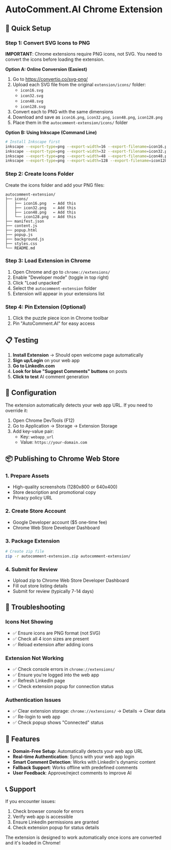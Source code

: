 # AutoComment.AI Chrome Extension

## 🚀 Quick Setup

### Step 1: Convert SVG Icons to PNG
**IMPORTANT**: Chrome extensions require PNG icons, not SVG. You need to convert the icons before loading the extension.

**Option A: Online Conversion (Easiest)**
1. Go to https://convertio.co/svg-png/
2. Upload each SVG file from the original `extension/icons/` folder:
   - `icon16.svg`
   - `icon32.svg` 
   - `icon48.svg`
   - `icon128.svg`
3. Convert each to PNG with the same dimensions
4. Download and save as `icon16.png`, `icon32.png`, `icon48.png`, `icon128.png`
5. Place them in the `autocomment-extension/icons/` folder

**Option B: Using Inkscape (Command Line)**
```bash
# Install Inkscape first
inkscape --export-type=png --export-width=16 --export-filename=icon16.png icon16.svg
inkscape --export-type=png --export-width=32 --export-filename=icon32.png icon32.svg
inkscape --export-type=png --export-width=48 --export-filename=icon48.png icon48.svg
inkscape --export-type=png --export-width=128 --export-filename=icon128.png icon128.svg
```

### Step 2: Create Icons Folder
Create the icons folder and add your PNG files:
```
autocomment-extension/
├── icons/
│   ├── icon16.png   ← Add this
│   ├── icon32.png   ← Add this
│   ├── icon48.png   ← Add this
│   └── icon128.png  ← Add this
├── manifest.json
├── content.js
├── popup.html
├── popup.js
├── background.js
├── styles.css
└── README.md
```

### Step 3: Load Extension in Chrome
1. Open Chrome and go to `chrome://extensions/`
2. Enable "Developer mode" (toggle in top right)
3. Click "Load unpacked"
4. Select the `autocomment-extension` folder
5. Extension will appear in your extensions list

### Step 4: Pin Extension (Optional)
1. Click the puzzle piece icon in Chrome toolbar
2. Pin "AutoComment.AI" for easy access

## 📋 Testing

1. **Install Extension** → Should open welcome page automatically
2. **Sign up/Login** on your web app
3. **Go to LinkedIn.com**
4. **Look for blue "Suggest Comments" buttons** on posts
5. **Click to test** AI comment generation

## 🔧 Configuration

The extension automatically detects your web app URL. If you need to override it:

1. Open Chrome DevTools (F12)
2. Go to Application → Storage → Extension Storage
3. Add key-value pair:
   - Key: `webapp_url`
   - Value: `https://your-domain.com`

## 📦 Publishing to Chrome Web Store

### 1. Prepare Assets
- High-quality screenshots (1280x800 or 640x400)
- Store description and promotional copy
- Privacy policy URL

### 2. Create Store Account
- Google Developer account ($5 one-time fee)
- Chrome Web Store Developer Dashboard

### 3. Package Extension
```bash
# Create zip file
zip -r autocomment-extension.zip autocomment-extension/
```

### 4. Submit for Review
- Upload zip to Chrome Web Store Developer Dashboard
- Fill out store listing details
- Submit for review (typically 7-14 days)

## 🐛 Troubleshooting

### Icons Not Showing
- ✅ Ensure icons are PNG format (not SVG)
- ✅ Check all 4 icon sizes are present
- ✅ Reload extension after adding icons

### Extension Not Working
- ✅ Check console errors in `chrome://extensions/`
- ✅ Ensure you're logged into the web app
- ✅ Refresh LinkedIn page
- ✅ Check extension popup for connection status

### Authentication Issues
- ✅ Clear extension storage: `chrome://extensions/` → Details → Clear data
- ✅ Re-login to web app
- ✅ Check popup shows "Connected" status

## 🌟 Features

- **Domain-Free Setup**: Automatically detects your web app URL
- **Real-time Authentication**: Syncs with your web app login
- **Smart Comment Detection**: Works with LinkedIn's dynamic content
- **Fallback Support**: Works offline with predefined comments
- **User Feedback**: Approve/reject comments to improve AI

## 📞 Support

If you encounter issues:
1. Check browser console for errors
2. Verify web app is accessible
3. Ensure LinkedIn permissions are granted
4. Check extension popup for status details

The extension is designed to work automatically once icons are converted and it's loaded in Chrome!
